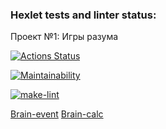 ### Hexlet tests and linter status:
Проект №1: Игры разума

[![Actions Status](https://github.com/ascendantnr/python-project-lvl1/workflows/hexlet-check/badge.svg)](https://github.com/ascendantnr/python-project-lvl1/actions)

[![Maintainability](https://api.codeclimate.com/v1/badges/a99a88d28ad37a79dbf6/maintainability)](https://codeclimate.com/github/codeclimate/codeclimate/maintainability)

[![make-lint](https://github.com/ascendantnr/python-project-lvl1/actions/workflows/make_lint.yml/badge.svg?event=push)](https://github.com/ascendantnr/python-project-lvl1/actions/workflows/make_lint.yml) 



<a href="https://asciinema.org/a/SNTFm7WPlprl8J2eigESTpURb">Brain-event</a> 
<a href="https://asciinema.org/a/Ms6fmFlIrD13l7Oc7Niu2mgtC">Brain-calc</a>
